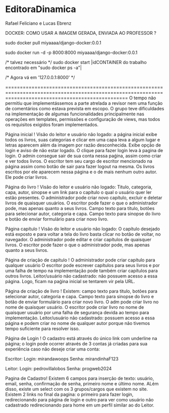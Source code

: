# EditoraDinamica

Rafael Feliciano e Lucas Ebrenz

DOCKER: COMO USAR A IMAGEM GERADA, ENVIADA AO PROFESSOR ? 

sudo docker pull miyaaaa/django-docker:0.0.1

sudo docker run -d -p 8000:8000 miyaaaa/django-docker:0.0.1

/* talvez necessário */
sudo docker start  |idCONTAINER do trabalho encontrado em "sudo docker ps -a"| 

/* Agora vá em '127.0.0.1:8000' */

======================================================================================================================================================
O tempo não permitiu que implementássemos a parte atrelada a revisor nem uma função de comentários como estava prevista em escopo. O grupo teve dificuldades na implementação de algumas funcionalidades principalmente nas operações em templates, permissões e configuração de views, mas todos os requisitos exigidos foram implementados.

Página inicial !
Visão do leitor e usuário não logado: a página inicial exibe todos os livros, suas categorias e clicar em uma capa leva a algum lugar e letras aparecem além da imagem por razão desconhecida.  Exibe opção de login e aviso de não estar logado. O clique para fazer login leva à pagina de login.  O admin consegue sair de sua conta nessa paǵina, assim como criar e ver todos livros. O escritor tem seu cargo de escritor mencionado na página assim como botão de sair para fazer logout na mesma. Os livros escritos por ele aparecem nessa página e o de mais nenhum outro autor. Ele pode criar livros.

Página do livro !
Visão do leitor e usuário não logado: Titulo, categoria, capa, autor, sinopse e um link para o capítulo o qual o usuário quer ler estão presentes. O administrador pode criar novo capítulo, excluir e deletar livros de quaisquer usuários. O escritor pode fazer o que o administrador pode, mas apenas quanto a seus livros.
Campo texto para titulo, botões para selecionar autor, categoria e capa. Campo texto para sinopse do livro e botão de enviar formulário para criar novo livro.

Página capítulo !
Visão do leitor e usuário não logado: O capítulo desejado está exposto e para voltar a tela do livro basta clicar no botão de voltar, no navegador. O administrador pode editar e criar capítulos de quaisquer livros. O escritor pode fazer o que o administrador pode, mas apenas quanto a seus livros.

Página de criação de capítulo !
O administrador pode criar capítulo para qualquer usuário
O escritor pode escrever capítulos para seus livros e por uma falha de tempo na implementação pode também criar capítulos para outros livros.
Leitor/usuário não cadastrado: não possuem acesso a essa página. Logo, ficam na paǵina inicial se tentarem vir pela URL.

Página de criação de livro !
Existem: campo texto para titulo, botões para selecionar autor, categoria e capa. Campo texto para sinopse do livro e botão de enviar formulário para criar novo livro.
O adm pode criar livro no nome de quaisquer usuário.
O escritor pode criar livro no nome de quaisquer usuário por uma falha de segurança devida ao tempo para implementação.
Leitor/usuário não cadastrado: possuem acesso a essa página e podem criar no nome de qualquer autor porque não tivemos tempo suficiente para resolver isso.


Página de Login !
O cadastro está através do único link com underline na página; o login pode ocorrer através de 3 contas já criadas para sua experiência caso não deseje criar uma conta: 

Escritor:
Login: mirandawoops
Senha: mirandinhaF123

Leitor:
Login: pedrovillalobos
Senha: progweb2024


Pagina de Cadastro!
Existem 6 campos para inserção de texto: usuário, email, senha, confirmação de senha, primeiro nome e último nome. ALém disso, existe um select com os 3 grupos/cargos que existem no site. Existem 2 links no final da pagina: o primeiro para fazer login, redirecionando para página de login e outro para ver como usuário não cadastrado redirecionando para home em um perfil similar ao do Leitor.


